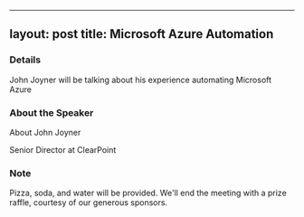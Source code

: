 
---
layout: post
title: Microsoft Azure Automation
---

### Details
John Joyner will be talking about his experience automating Microsoft Azure

### About the Speaker

About John Joyner

Senior Director at ClearPoint
### Note
Pizza, soda, and water will be provided. We'll end the meeting with a prize raffle, courtesy of our generous sponsors.
